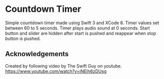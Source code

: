 # Countdown Timer

Simple countdown timer made using Swift 3 and XCode 8.  Timer values set between 60 to 5 seconds.  Timer plays audio sound
at 0 seconds.  Start button and slider are hidden after start is pushed and reappear when stop button is pushed.  

## Acknowledgements
Created by following video by The Swift Guy on youtube.
https://www.youtube.com/watch?v=iNEjh6zDUsg
